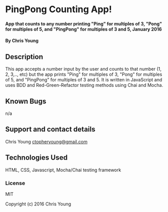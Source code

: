 # PingPong Counting App!

#### App that counts to any number printing "Ping" for multiples of 3, "Pong" for multiples of 5, and "PingPong" for multiples of 3 and 5, January 2016

#### By Chris Young

## Description

This app accepts a number input by the user and counts to that number (1, 2, 3,.., etc) but the app prints "Ping" for multiples of 3, "Pong" for multiples of 5, and "PingPong" for multiples of 3 and 5. It is written in JavaScript and uses BDD and Red-Green-Refactor testing methods using Chai and Mocha.

## Known Bugs

n/a

## Support and contact details
Chris Young
ctopheryoung@gmail.com

## Technologies Used

HTML, CSS, Javascript, Mocha/Chai testing framework

### License

MIT

Copyright (c) 2016 Chris Young
